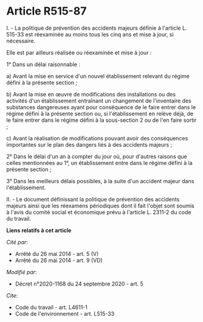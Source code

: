 # Article R515-87

I. - La politique de prévention des accidents majeurs définie à l'article L. 515-33 est réexaminée au moins tous les cinq ans
et mise à jour, si nécessaire.

Elle est par ailleurs réalisée ou réexaminée et mise à jour :

1° Dans un délai raisonnable :

a) Avant la mise en service d'un nouvel établissement relevant du régime défini à la présente section ;

b) Avant la mise en œuvre de modifications des installations ou des activités d'un établissement entraînant un changement de
l'inventaire des substances dangereuses ayant pour conséquence de le faire entrer dans le régime défini à la présente section
ou, si l'établissement en relève déjà, de le faire entrer dans le régime défini à la sous-section 2 ou de l'en faire sortir ;

c) Avant la réalisation de modifications pouvant avoir des conséquences importantes sur le plan des dangers liés à des
accidents majeurs ;

2° Dans le délai d'un an à compter du jour où, pour d'autres raisons que celles mentionnées au 1°, un établissement entre
dans le régime défini à la présente section ;

3° Dans les meilleurs délais possibles, à la suite d'un accident majeur dans l'établissement.

II. - Le document définissant la politique de prévention des accidents majeurs ainsi que les réexamens périodiques dont il
fait l'objet sont soumis à l'avis du comité social et économique prévu à l'article L. 2311-2 du code du travail.

**Liens relatifs à cet article**

_Cité par_:

  - Arrêté du 26 mai 2014 - art. 5 (V)
  - Arrêté du 26 mai 2014 - art. 9 (VD)

_Modifié par_:

  - Décret n°2020-1168 du 24 septembre 2020 - art. 5

_Cite_:

  - Code du travail - art. L4611-1
  - Code de l'environnement - art. L515-33
